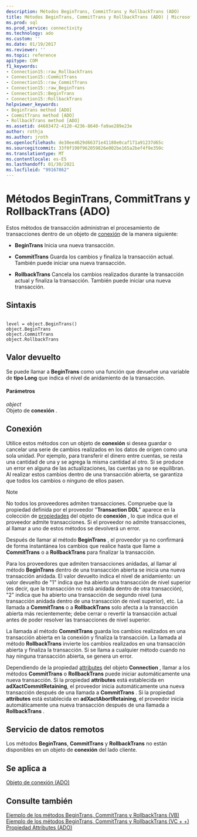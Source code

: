 ```yaml
---
description: Métodos BeginTrans, CommitTrans y RollbackTrans (ADO)
title: Métodos BeginTrans, CommitTrans y RollbackTrans (ADO) | Microsoft Docs
ms.prod: sql
ms.prod_service: connectivity
ms.technology: ado
ms.custom: ''
ms.date: 01/19/2017
ms.reviewer: ''
ms.topic: reference
apitype: COM
f1_keywords:
- Connection15::raw_RollbackTrans
- Connection15::CommitTrans
- Connection15::raw_CommitTrans
- Connection15::raw_BeginTrans
- Connection15::BeginTrans
- Connection15::RollbackTrans
helpviewer_keywords:
- BeginTrans method [ADO]
- CommitTrans method [ADO]
- RollbackTrans method [ADO]
ms.assetid: d4683472-4120-4236-8640-fa9ae289e23e
author: rothja
ms.author: jroth
ms.openlocfilehash: de30ee4629d66371e41180e0caf171a91237d65c
ms.sourcegitcommit: 33f0f190f962059826e002be165a2bef4f9e350c
ms.translationtype: MT
ms.contentlocale: es-ES
ms.lasthandoff: 01/30/2021
ms.locfileid: "99167862"
---
```

# <a name="begintrans-committrans-and-rollbacktrans-methods-ado"></a>Métodos BeginTrans, CommitTrans y RollbackTrans (ADO)
Estos métodos de transacción administran el procesamiento de transacciones dentro de un objeto de [conexión](./connection-object-ado.md) de la manera siguiente:  
  
-   **BeginTrans** Inicia una nueva transacción.  
  
-   **CommitTrans** Guarda los cambios y finaliza la transacción actual. También puede iniciar una nueva transacción.  
  
-   **RollbackTrans** Cancela los cambios realizados durante la transacción actual y finaliza la transacción. También puede iniciar una nueva transacción.  
  
## <a name="syntax"></a>Sintaxis  
  
```  
  
level = object.BeginTrans()  
object.BeginTrans  
object.CommitTrans  
object.RollbackTrans  
```  
  
## <a name="return-value"></a>Valor devuelto  
 Se puede llamar a **BeginTrans** como una función que devuelve una variable de **tipo Long** que indica el nivel de anidamiento de la transacción.  
  
#### <a name="parameters"></a>Parámetros  
 *object*  
 Objeto de **conexión** .  
  
## <a name="connection"></a>Conexión  
 Utilice estos métodos con un objeto de **conexión** si desea guardar o cancelar una serie de cambios realizados en los datos de origen como una sola unidad. Por ejemplo, para transferir el dinero entre cuentas, se resta una cantidad de una y se agrega la misma cantidad al otro. Si se produce un error en alguna de las actualizaciones, las cuentas ya no se equilibran. Al realizar estos cambios dentro de una transacción abierta, se garantiza que todos los cambios o ninguno de ellos pasen.  
  
> [!NOTE]
>  No todos los proveedores admiten transacciones. Compruebe que la propiedad definida por el proveedor "**Transaction DDL**" aparece en la colección de [propiedades](./properties-collection-ado.md) del objeto de **conexión** , lo que indica que el proveedor admite transacciones. Si el proveedor no admite transacciones, al llamar a uno de estos métodos se devolverá un error.  
  
 Después de llamar al método **BeginTrans** , el proveedor ya no confirmará de forma instantánea los cambios que realice hasta que llame a **CommitTrans** o a **RollbackTrans** para finalizar la transacción.  
  
 Para los proveedores que admiten transacciones anidadas, al llamar al método **BeginTrans** dentro de una transacción abierta se inicia una nueva transacción anidada. El valor devuelto indica el nivel de anidamiento: un valor devuelto de "1" indica que ha abierto una transacción de nivel superior (es decir, que la transacción no está anidada dentro de otra transacción), "2" indica que ha abierto una transacción de segundo nivel (una transacción anidada dentro de una transacción de nivel superior), etc. La llamada a **CommitTrans** o a **RollbackTrans** solo afecta a la transacción abierta más recientemente; debe cerrar o revertir la transacción actual antes de poder resolver las transacciones de nivel superior.  
  
 La llamada al método **CommitTrans** guarda los cambios realizados en una transacción abierta en la conexión y finaliza la transacción. La llamada al método **RollbackTrans** invierte los cambios realizados en una transacción abierta y finaliza la transacción. Si se llama a cualquier método cuando no hay ninguna transacción abierta, se genera un error.  
  
 Dependiendo de la propiedad [attributes](./attributes-property-ado.md) del objeto **Connection** , llamar a los métodos **CommitTrans** o **RollbackTrans** puede iniciar automáticamente una nueva transacción. Si la propiedad **attributes** está establecida en **adXactCommitRetaining**, el proveedor inicia automáticamente una nueva transacción después de una llamada a **CommitTrans** . Si la propiedad **attributes** está establecida en **adXactAbortRetaining**, el proveedor inicia automáticamente una nueva transacción después de una llamada a **RollbackTrans** .  
  
## <a name="remote-data-service"></a>Servicio de datos remotos  
 Los métodos **BeginTrans**, **CommitTrans** y **RollbackTrans** no están disponibles en un objeto de **conexión** del lado cliente.  
  
## <a name="applies-to"></a>Se aplica a  
 [Objeto de conexión (ADO)](./connection-object-ado.md)  
  
## <a name="see-also"></a>Consulte también  
 [Ejemplo de los métodos BeginTrans, CommitTrans y RollbackTrans (VB)](./begintrans-committrans-and-rollbacktrans-methods-example-vb.md)   
 [Ejemplo de los métodos BeginTrans, CommitTrans y RollbackTrans (VC + +)](./begintrans-committrans-and-rollbacktrans-methods-example-vc.md)   
 [Propiedad Attributes (ADO)](./attributes-property-ado.md)